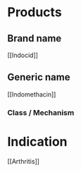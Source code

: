 # Products

## Brand name
[[Indocid]]

## Generic name
[[Indomethacin]]

### Class / Mechanism


# Indication
[[Arthritis]]



